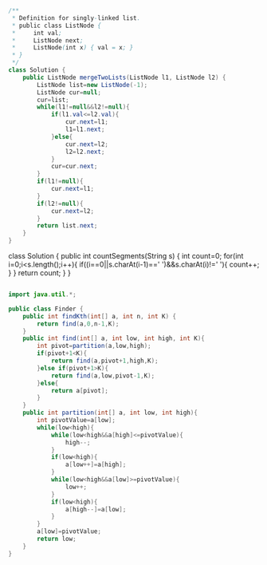 ````Java
/**
 * Definition for singly-linked list.
 * public class ListNode {
 *     int val;
 *     ListNode next;
 *     ListNode(int x) { val = x; }
 * }
 */
class Solution {
    public ListNode mergeTwoLists(ListNode l1, ListNode l2) {
        ListNode list=new ListNode(-1);
        ListNode cur=null;
        cur=list;
        while(l1!=null&&l2!=null){
            if(l1.val<=l2.val){
                cur.next=l1;
                l1=l1.next;
            }else{
                cur.next=l2;
                l2=l2.next;
            }
            cur=cur.next;
        }
        if(l1!=null){
            cur.next=l1;
        }
        if(l2!=null){
            cur.next=l2;
        }
        return list.next;
    }
}
````

class Solution {
    public int countSegments(String s) {
        int count=0;
        for(int i=0;i<s.length();i++){
            if((i==0||s.charAt(i-1)==' ')&&s.charAt(i)!=' '){
                count++;
            }
        }
        return count;
    }
}

````Java

import java.util.*;

public class Finder {
    public int findKth(int[] a, int n, int K) {
        return find(a,0,n-1,K);
    }
    public int find(int[] a, int low, int high, int K){
        int pivot=partition(a,low,high);
        if(pivot+1<K){
            return find(a,pivot+1,high,K);
        }else if(pivot+1>K){
            return find(a,low,pivot-1,K);
        }else{
            return a[pivot];
        }
    }
    public int partition(int[] a, int low, int high){
        int pivotValue=a[low];
        while(low<high){
            while(low<high&&a[high]<=pivotValue){
                high--;
            }
            if(low<high){
                a[low++]=a[high];
            }
            while(low<high&&a[low]>=pivotValue){
                low++;
            }
            if(low<high){
                a[high--]=a[low];
            }
        }
        a[low]=pivotValue;
        return low;
    }
}
````
